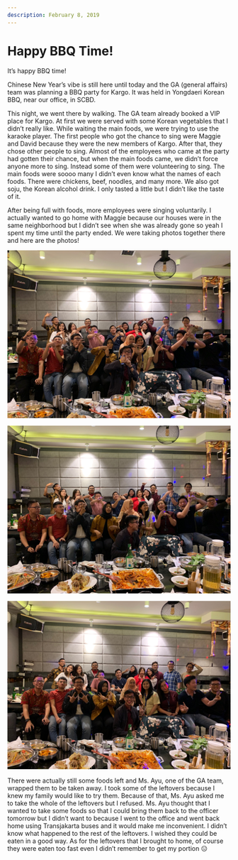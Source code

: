 ```yaml
---
description: February 8, 2019
---
```


# Happy BBQ Time!

It’s happy BBQ time!

Chinese New Year’s vibe is still here until today and the GA (general affairs) team was planning a BBQ party for Kargo. It was held in Yongdaeri Korean BBQ, near our office, in SCBD.

This night, we went there by walking. The GA team already booked a VIP place for Kargo. At first we were served with some Korean vegetables that I didn’t really like. While waiting the main foods, we were trying to use the karaoke player. The first people who got the chance to sing were Maggie and David because they were the new members of Kargo. After that, they chose other people to sing. Almost of the employees who came at the party had gotten their chance, but when the main foods came, we didn’t force anyone more to sing. Instead some of them were volunteering to sing. The main foods were soooo many I didn’t even know what the names of each foods. There were chickens, beef, noodles, and many more. We also got soju, the Korean alcohol drink. I only tasted a little but I didn’t like the taste of it.

After being full with foods, more employees were singing voluntarily. I actually wanted to go home with Maggie because our houses were in the same neighborhood but I didn’t see when she was already gone so yeah I spent my time until the party ended. We were taking photos together there and here are the photos!

![](<../../.gitbook/assets/MicrosoftTeams-image (3).png>)

![](<../../.gitbook/assets/MicrosoftTeams-image (2).png>)

![](<../../.gitbook/assets/MicrosoftTeams-image (4).png>)

There were actually still some foods left and Ms. Ayu, one of the GA team, wrapped them to be taken away. I took some of the leftovers because I knew my family would like to try them. Because of that, Ms. Ayu asked me to take the whole of the leftovers but I refused. Ms. Ayu thought that I wanted to take some foods so that I could bring them back to the officer tomorrow but I didn’t want to because I went to the office and went back home using Transjakarta buses and it would make me inconvenient. I didn’t know what happened to the rest of the leftovers. I wished they could be eaten in a good way. As for the leftovers that I brought to home, of course they were eaten too fast even I didn’t remember to get my portion 😑
